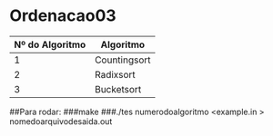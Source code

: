 # Ordenacao03

Nº do Algoritmo| Algoritmo
----|----
1| Countingsort
2| Radixsort
3| Bucketsort

##Para rodar:
###make
###./tes numerodoalgoritmo <example.in > nomedoarquivodesaida.out

